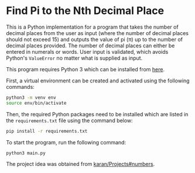 # Find Pi to the Nth Decimal Place
This is a Python implementation for a program that takes the number of decimal places from the user as input (where the number of decimal places should not exceed 15) and outputs the value of pi (π) up to the number of decimal places provided. The number of decimal places can either be entered in numerals or words. User input is validated, which avoids Python's `ValueError` no matter what is supplied as input.

This program requires Python 3 which can be installed from [here](https://www.python.org/downloads/).

First, a virtual environment can be created and activated using the following commands:

```bash
python3 -m venv env
source env/bin/activate
```

Then, the required Python packages need to be installed which are listed in the `requirements.txt` file using the command below:
```bash
pip install -r requirements.txt
```

To start the program, run the following command:
```bash
python3 main.py
```
The project idea was obtained from [karan/Projects#numbers](https://github.com/karan/Projects#numbers).
